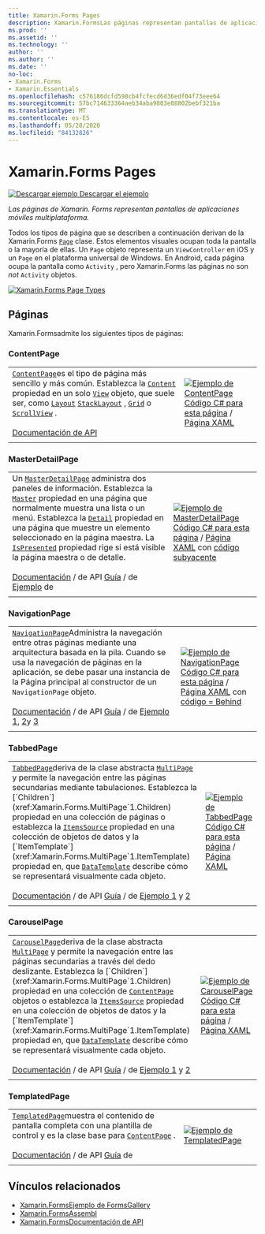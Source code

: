 ```yaml
---
title: Xamarin.Forms Pages
description: Xamarin.FormsLas páginas representan pantallas de aplicaciones móviles multiplataforma. En este artículo se enumeran las páginas que se incluyen en Xamarin.Forms .
ms.prod: ''
ms.assetid: ''
ms.technology: ''
author: ''
ms.author: ''
ms.date: ''
no-loc:
- Xamarin.Forms
- Xamarin.Essentials
ms.openlocfilehash: c576186dcfd598cb4fcfecd6d36edf04f73eee64
ms.sourcegitcommit: 57bc714633364aeb34aba9803e88802bebf321ba
ms.translationtype: MT
ms.contentlocale: es-ES
ms.lasthandoff: 05/28/2020
ms.locfileid: "84132826"
---
```

# <a name="xamarinforms-pages"></a>Xamarin.Forms Pages

[![Descargar ejemplo](~/media/shared/download.png) Descargar el ejemplo](https://docs.microsoft.com/samples/xamarin/xamarin-forms-samples/formsgallery/)

_Las páginas de Xamarin. Forms representan pantallas de aplicaciones móviles multiplataforma._

Todos los tipos de página que se describen a continuación derivan de la Xamarin.Forms [`Page`](xref:Xamarin.Forms.Page) clase. Estos elementos visuales ocupan toda la pantalla o la mayoría de ellas. Un `Page` objeto representa un `ViewController` en iOS y un `Page` en el plataforma universal de Windows. En Android, cada página ocupa la pantalla como `Activity` , pero Xamarin.Forms las páginas no son *not* `Activity` objetos.

[![](pages-images/pages-sml.png "Xamarin.Forms Page Types")](pages-images/pages.png#lightbox "Xamarin.Forms Page Types")

## <a name="pages"></a>Páginas

Xamarin.Formsadmite los siguientes tipos de páginas:

<a name="contentPage" />

### <a name="contentpage"></a>ContentPage

|     |     |
| --- | --- |
| [`ContentPage`](xref:Xamarin.Forms.ContentPage)es el tipo de página más sencillo y más común. Establezca la [`Content`](xref:Xamarin.Forms.ContentPage.Content) propiedad en un solo [`View`](views.md) objeto, que suele ser, como [`Layout`](layouts.md) [`StackLayout`](layouts.md#stackLayout) , [`Grid`](layouts.md#grid) o [`ScrollView`](layouts.md#scrollView) .<br /><br />[Documentación de API](xref:Xamarin.Forms.ContentPage) | [![Ejemplo de ContentPage](pages-images/ContentPage.png "Ejemplo de ContentPage")](pages-images/ContentPage-Large.png#lightbox "Ejemplo de ContentPage")<br />[Código C# para esta página](https://github.com/xamarin/xamarin-forms-samples/blob/master/FormsGallery/FormsGallery/FormsGallery/CodeExamples/ContentPageDemoPage.cs)  /  [Página XAML](https://github.com/xamarin/xamarin-forms-samples/blob/master/FormsGallery/FormsGallery/FormsGallery/XamlExamples/ContentPageDemoPage.xaml) |
|     |     |

### <a name="masterdetailpage"></a>MasterDetailPage

|     |     |
| --- | --- |
| Un [`MasterDetailPage`](xref:Xamarin.Forms.MasterDetailPage) administra dos paneles de información. Establezca la [`Master`](xref:Xamarin.Forms.MasterDetailPage.Master) propiedad en una página que normalmente muestra una lista o un menú. Establezca la [`Detail`](xref:Xamarin.Forms.MasterDetailPage.Detail) propiedad en una página que muestre un elemento seleccionado en la página maestra. La [`IsPresented`](xref:Xamarin.Forms.MasterDetailPage.IsPresented) propiedad rige si está visible la página maestra o de detalle.<br /><br />[Documentación](xref:Xamarin.Forms.MasterDetailPage)  /  de API [Guía](~/xamarin-forms/app-fundamentals/navigation/master-detail-page.md)  /  de [Ejemplo](https://docs.microsoft.com/samples/xamarin/xamarin-forms-samples/navigation-masterdetailpage) de | [![Ejemplo de MasterDetailPage](pages-images/MasterDetailPage.png "Ejemplo de MasterDetailPage")](pages-images/MasterDetailPage-Large.png#lightbox "Ejemplo de MasterDetailPage")<br />[Código C# para esta página](https://github.com/xamarin/xamarin-forms-samples/blob/master/FormsGallery/FormsGallery/FormsGallery/CodeExamples/MasterDetailPageDemoPage.cs)  /  [Página XAML](https://github.com/xamarin/xamarin-forms-samples/blob/master/FormsGallery/FormsGallery/FormsGallery/XamlExamples/MasterDetailPageDemoPage.xaml) con [código subyacente](https://github.com/xamarin/xamarin-forms-samples/blob/master/FormsGallery/FormsGallery/FormsGallery/XamlExamples/MasterDetailPageDemoPage.xaml.cs) |
|     |     |

### <a name="navigationpage"></a>NavigationPage

|     |     |
| --- | --- |
| [`NavigationPage`](xref:Xamarin.Forms.NavigationPage)Administra la navegación entre otras páginas mediante una arquitectura basada en la pila. Cuando se usa la navegación de páginas en la aplicación, se debe pasar una instancia de la Página principal al constructor de un `NavigationPage` objeto.<br /><br />[Documentación](xref:Xamarin.Forms.NavigationPage)  /  de API [Guía](~/xamarin-forms/app-fundamentals/navigation/hierarchical.md)  /  de [Ejemplo 1](https://docs.microsoft.com/samples/xamarin/xamarin-forms-samples/navigation-hierarchical), [2](https://docs.microsoft.com/samples/xamarin/xamarin-forms-samples/navigation-passingdata)y [3](https://docs.microsoft.com/samples/xamarin/xamarin-forms-samples/navigation-loginflow)  | [![Ejemplo de NavigationPage](pages-images/NavigationPage.png "Ejemplo de NavigationPage")](pages-images/NavigationPage-Large.png#lightbox "Ejemplo de NavigationPage")<br />[Código C# para esta página](https://github.com/xamarin/xamarin-forms-samples/blob/master/FormsGallery/FormsGallery/FormsGallery/CodeExamples/NavigationPageDemoPage.cs)  /  [Página XAML](https://github.com/xamarin/xamarin-forms-samples/blob/master/FormsGallery/FormsGallery/FormsGallery/XamlExamples/NavigationPageDemoPage.xaml) con [código = Behind](https://github.com/xamarin/xamarin-forms-samples/blob/master/FormsGallery/FormsGallery/FormsGallery/XamlExamples/NavigationPageDemoPage.xaml.cs) |
|     |     |

### <a name="tabbedpage"></a>TabbedPage

|     |     |
| --- | --- |
| [`TabbedPage`](xref:Xamarin.Forms.TabbedPage)deriva de la clase abstracta [`MultiPage`](xref:Xamarin.Forms.MultiPage`1) y permite la navegación entre las páginas secundarias mediante tabulaciones. Establezca la [`Children`](xref:Xamarin.Forms.MultiPage`1.Children) propiedad en una colección de páginas o establezca la [`ItemsSource`](xref:Xamarin.Forms.MultiPage`1.ItemsSource) propiedad en una colección de objetos de datos y la [`ItemTemplate`](xref:Xamarin.Forms.MultiPage`1.ItemTemplate) propiedad en, que [`DataTemplate`](xref:Xamarin.Forms.DataTemplate) describe cómo se representará visualmente cada objeto.<br /><br />[Documentación](xref:Xamarin.Forms.TabbedPage)  /  de API [Guía](~/xamarin-forms/app-fundamentals/navigation/tabbed-page.md)  /  de [Ejemplo 1](https://docs.microsoft.com/samples/xamarin/xamarin-forms-samples/navigation-tabbedpage) y [2](https://docs.microsoft.com/samples/xamarin/xamarin-forms-samples/navigation-tabbedpagewithnavigationpage) | [![Ejemplo de TabbedPage](pages-images/TabbedPage.png "Ejemplo de TabbedPage")](pages-images/TabbedPage-Large.png#lightbox "Ejemplo de TabbedPage")<br />[Código C# para esta página](https://github.com/xamarin/xamarin-forms-samples/blob/master/FormsGallery/FormsGallery/FormsGallery/CodeExamples/TabbedPageDemoPage.cs)  /  [Página XAML](https://github.com/xamarin/xamarin-forms-samples/blob/master/FormsGallery/FormsGallery/FormsGallery/XamlExamples/TabbedPageDemoPage.xaml) |
|     |     |

### <a name="carouselpage"></a>CarouselPage

|     |     |
| --- | --- |
| [`CarouselPage`](xref:Xamarin.Forms.CarouselPage)deriva de la clase abstracta [`MultiPage`](xref:Xamarin.Forms.MultiPage`1) y permite la navegación entre las páginas secundarias a través del dedo deslizante. Establezca la [`Children`](xref:Xamarin.Forms.MultiPage`1.Children) propiedad en una colección de [`ContentPage`](#contentPage) objetos o establezca la [`ItemsSource`](xref:Xamarin.Forms.MultiPage`1.ItemsSource) propiedad en una colección de objetos de datos y la [`ItemTemplate`](xref:Xamarin.Forms.MultiPage`1.ItemTemplate) propiedad en, que [`DataTemplate`](xref:Xamarin.Forms.DataTemplate) describe cómo se representará visualmente cada objeto.<br /><br />[Documentación](xref:Xamarin.Forms.CarouselPage)  /  de API [Guía](~/xamarin-forms/app-fundamentals/navigation/carousel-page.md)  /  de [Ejemplo 1](https://docs.microsoft.com/samples/xamarin/xamarin-forms-samples/navigation-carouselpage) y [2](https://docs.microsoft.com/samples/xamarin/xamarin-forms-samples/navigation-carouselpagetemplate) | [![Ejemplo de CarouselPage](pages-images/CarouselPage.png "Ejemplo de CarouselPage")](pages-images/CarouselPage-Large.png#lightbox "Ejemplo de CarouselPage")<br />[Código C# para esta página](https://github.com/xamarin/xamarin-forms-samples/blob/master/FormsGallery/FormsGallery/FormsGallery/CodeExamples/CarouselPageDemoPage.cs)  /  [Página XAML](https://github.com/xamarin/xamarin-forms-samples/blob/master/FormsGallery/FormsGallery/FormsGallery/XamlExamples/CarouselPageDemoPage.xaml) |
|     |     |

### <a name="templatedpage"></a>TemplatedPage

|     |     |
| --- | --- |
| [`TemplatedPage`](xref:Xamarin.Forms.TemplatedPage)muestra el contenido de pantalla completa con una plantilla de control y es la clase base para [`ContentPage`](#contentPage) .<br /><br />[Documentación](xref:Xamarin.Forms.TemplatedPage)  /  de API [Guía](~/xamarin-forms/app-fundamentals/templates/control-template.md) de | [![Ejemplo de TemplatedPage](pages-images/TemplatedPage.png "Ejemplo de TemplatedPage")](pages-images/TemplatedPage.png "Ejemplo de TemplatedPage") |
|     |     |

## <a name="related-links"></a>Vínculos relacionados

- [Xamarin.FormsEjemplo de FormsGallery](https://docs.microsoft.com/samples/xamarin/xamarin-forms-samples/formsgallery)
- [Xamarin.FormsAssembl](https://docs.microsoft.com/samples/browse/?products=xamarin&term=Xamarin.Forms)
- [Xamarin.FormsDocumentación de API](https://docs.microsoft.com/dotnet/api/xamarin.forms?view=xamarin-forms)
